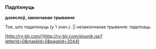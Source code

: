 ### Падпіхнуць
**дзеяслоў, закончанае трыванне**

Тое, што падапхнуць (у 1 знач.). || незакончанае трыванне: падпіхаць.

<a rel="author">[http://rv-blr.com/](http://rv-blr.com/slounik.jsp?letterId=0&maskId=0&pageId=2044)</a>
